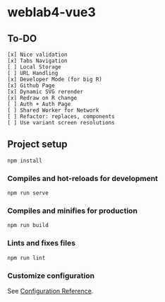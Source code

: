 # weblab4-vue3

## To-DO
```
[x] Nice validation 
[x] Tabs Navigation
[ ] Local Storage
[ ] URL Handling
[x] Developer Mode (for big R)
[x] Github Page
[x] Dynamic SVG rerender
[x] Redraw on R change
[ ] Auth + Auth Page
[ ] Shared Worker for Network
[ ] Refactor: replaces, components
[ ] Use variant screen resolutions
```

## Project setup
```
npm install
```

### Compiles and hot-reloads for development
```
npm run serve
```

### Compiles and minifies for production
```
npm run build
```

### Lints and fixes files
```
npm run lint
```

### Customize configuration
See [Configuration Reference](https://cli.vuejs.org/config/).

